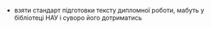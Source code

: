 - взяти стандарт підготовки тексту дипломної роботи, мабуть у бібліотеці НАУ і суворо його дотриматись